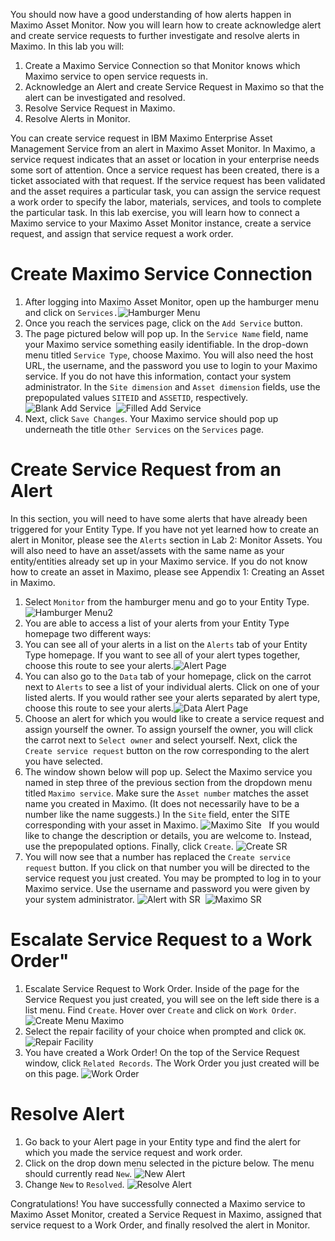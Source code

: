 You should now have a good understanding of how alerts happen in Maximo Asset Monitor.  Now you will learn how to create acknowledge alert and create service requests to further investigate and resolve alerts in Maximo.  In this lab you will:

1.  Create a Maximo Service Connection so that Monitor knows which Maximo service to open service requests in.
2.  Acknowledge an Alert and create Service Request in Maximo so that the alert can be investigated and resolved.
3.  Resolve Service Request in Maximo.
4.  Resolve Alerts in Monitor.

You can create service request in IBM Maximo Enterprise Asset Management Service from an alert in Maximo Asset Monitor. In Maximo, a service request indicates that an asset or location in your enterprise needs some sort of attention. Once a service request has been created, there is a ticket associated with that request. If the service request has been validated and the asset requires a particular task, you can assign the service request a work order to specify the labor, materials, services, and tools to complete the particular task. In this lab exercise, you will learn how to connect a Maximo service to your Maximo Asset Monitor instance, create a service request, and assign that service request a work order.

#  Create Maximo Service Connection

1.  After logging into Maximo Asset Monitor, open up the hamburger menu and click on `Services.`![Hamburger Menu](/img/monitor/max1.png) &nbsp;
2.  Once you reach the services page, click on the `Add Service` button.
3.  The page pictured below will pop up. In the `Service Name` field, name your Maximo service something easily identifiable. In the drop-down menu titled `Service Type`, choose Maximo. You will also need the host URL, the username, and the password you use to login to your Maximo service.  If you do not have this information, contact your system administrator. In the `Site dimension` and `Asset dimension` fields, use the prepopulated values `SITEID` and `ASSETID`, respectively. ![Blank Add Service](/img/monitor/max2.png) &nbsp;![Filled Add Service](/img/monitor/max3.png) &nbsp;
4.  Next, click `Save Changes`. Your Maximo service should pop up underneath the title `Other Services` on the `Services` page.

#  Create Service Request from an Alert

In this section, you will need to have some alerts that have already been triggered for your Entity Type. If you have not yet learned how to create an alert in Monitor, please see the `Alerts` section in Lab 2: Monitor Assets. You will also need to have an asset/assets with the same name as your entity/entities already set up in your Maximo service. If you do not know how to create an asset in Maximo, please see Appendix 1: Creating an Asset in Maximo.

1.  Select `Monitor` from the hamburger menu and go to your Entity Type.![Hamburger Menu2](/img/monitor/max4.png) &nbsp;
2.  You are able to access a list of your alerts from your Entity Type homepage two different ways:
3.  You can see all of your alerts in a list on the `Alerts` tab of your Entity Type homepage. If you want to see all of your alert types together, choose this route to see your alerts.![Alert Page](/img/monitor/max5.png) &nbsp;
4.  You can also go to the `Data` tab of your homepage, click on the carrot next to `Alerts` to see a list of your individual alerts. Click on one of your listed alerts. If you would rather see your alerts separated by alert type, choose this route to see your alerts.![Data Alert Page](/img/monitor/max6.png) &nbsp;
5.  Choose an alert for which you would like to create a service request and assign yourself the owner. To assign yourself the owner, you will click the carrot next to `Select owner` and select yourself. Next, click the `Create service request` button on the row corresponding to the alert you have selected.
6.  The window shown below will pop up. Select the Maximo service you named in step three of the previous section from the dropdown menu titled `Maximo service`. Make sure the `Asset number` matches the asset name you created in Maximo. (It does not necessarily have to be a number like the name suggests.) In the `Site` field, enter the SITE corresponding with your asset in Maximo. ![Maximo Site](/img/monitor/max15.png) &nbsp;
If you would like to change the description or details, you are welcome to. Instead, use the prepopulated options. Finally, click `Create`. ![Create SR](/img/monitor/max7.png) &nbsp;
7.  You will now see that a number has replaced the `Create service request` button. If you click on that number you will be directed to the service request you just created. You may be prompted to log in to your Maximo service. Use the username and password you were given by your system administrator. ![Alert with SR](/img/monitor/max8.png) &nbsp;![Maximo SR](/img/monitor/max9.png) &nbsp;

#  Escalate Service Request to a Work Order"

1.  Escalate Service Request to Work Order.  Inside of the page for the Service Request you just created, you will see on the left side there is a list menu. Find `Create`. Hover over `Create` and click on `Work Order`.![Create Menu Maximo](/img/monitor/max10.png) &nbsp;
2.  Select the repair facility of your choice when prompted and click `OK`.![Repair Facility](/img/monitor/max11.png) &nbsp;
3.  You have created a Work Order! On the top of the Service Request window, click `Related Records`. The Work Order you just created will be on this page. ![Work Order](/img/monitor/max12.png) &nbsp;

#  Resolve Alert

1.  Go back to your Alert page in your Entity type and find the alert for which you made the service request and work order.
2.  Click on the drop down menu selected in the picture below. The menu should currently read `New`. ![New Alert](/img/monitor/max13.png) &nbsp;
3.  Change `New` to `Resolved`. ![Resolve Alert](/img/monitor/max14.png) &nbsp;

Congratulations! You have successfully connected a Maximo service to Maximo Asset Monitor, created a Service Request in Maximo, assigned that service request to a Work Order, and finally resolved the alert in Monitor.
